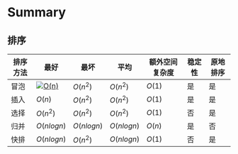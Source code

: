 # Summary

## 排序

| 排序方法 | 最好       | 最坏       | 平均       | 额外空间复杂度 | 稳定性 | 原地排序 |
| -------- | ---------- | ---------- | ---------- | -------------- | ------ | -------- |
| 冒泡     | <a href="http://www.codecogs.com/eqnedit.php?latex=O(n)" target="_blank"><img src="http://latex.codecogs.com/gif.latex?O(n)" title="O(n)" /></a>     | $O(n^2)$   | $O(n^2)$   | $O(1)$         | 是     | 是       |
| 插入     | $O(n)$     | $O(n^2)$   | $O(n^2)$   | $O(1)$         | 是     | 是       |
| 选择     | $O(n^2)$   | $O(n^2)$   | $O(n^2)$   | $O(1)$         | 否     | 是       |
| 归并     | $O(nlogn)$ | $O(nlogn)$ | $O(nlogn)$ | $O(n)$         | 是     | 否       |
| 快排     | $O(nlogn)$ | $O(n^2)$   | $O(nlogn)$ | $O(1)$         | 否     | 是       |

